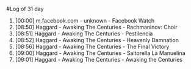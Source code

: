 #Log of 31 day

1. [00:00] m.facebook.com - unknown - Facebook Watch
1. [08:50] Haggard - Awaking The Centuries - Rachmaninov: Choir
1. [08:51] Haggard - Awaking The Centuries - Pestilencia
1. [08:52] Haggard - Awaking The Centuries - Heavenly Damnation
1. [08:56] Haggard - Awaking The Centuries - The Final Victory
1. [09:00] Haggard - Awaking The Centuries - Saltorella La Manuelina
1. [09:01] Haggard - Awaking The Centuries - Awaking the Centuries
